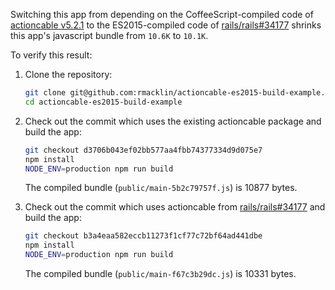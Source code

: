 Switching this app from depending on the CoffeeScript-compiled code of
[actioncable v5.2.1] to the ES2015-compiled code of [rails/rails#34177] shrinks
this app's javascript bundle from `10.6K` to `10.1K`.

To verify this result:

1. Clone the repository:
   ```sh
   git clone git@github.com:rmacklin/actioncable-es2015-build-example.git
   cd actioncable-es2015-build-example
   ```

2. Check out the commit which uses the existing actioncable package and build
   the app:
   ```sh
   git checkout d3706b043ef02bb577aa4fbb74377334d9d075e7
   npm install
   NODE_ENV=production npm run build
   ```
   The compiled bundle (`public/main-5b2c79757f.js`) is 10877 bytes.

3. Check out the commit which uses actioncable from [rails/rails#34177] and
   build the app:
   ```sh
   git checkout b3a4eaa582eccb11273f1cf77c72bf64ad441dbe
   npm install
   NODE_ENV=production npm run build
   ```
   The compiled bundle (`public/main-f67c3b29dc.js`) is 10331 bytes.

[actioncable v5.2.1]: https://github.com/rails/rails/tree/v5.2.1/actioncable
[rails/rails#34177]: https://github.com/rails/rails/pull/34177
